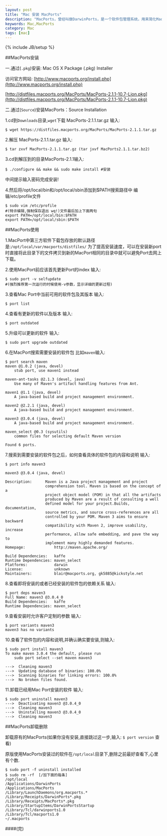 ```yaml
---
layout: post
title: "Mac 安装 MacPorts"
description: "MacPorts，曾经叫做DarwinPorts，是一个软件包管理系统，用来简化Mac OS X和Darwin操作系统上软件的安装。它是一个用来简化自由软件/开放源代码软件的安装的自由/开放源代码项目，与Fink和BSD类ports套件的目标和功能类似。跟BSD中的ports道理一样。MacPorts就像apt-get、yum一样，可以快速安装些软件。"
keywords: Mac,MacPorts
category: Mac
tags: [mac]
---
```

{% include JB/setup %}

##MacPorts安装

一.通过(`.pkg`)安装: Mac OS X Package (.pkg) Installer

访问官方网站: [http://www.macports.org/install.php](http://www.macports.org/install.php)

[http://distfiles.macports.org/MacPorts/MacPorts-2.1.1-10.7-Lion.pkg](http://distfiles.macports.org/MacPorts/MacPorts-2.1.1-10.7-Lion.pkg)

二.通过(`Source`)安装MacPorts：Source Installation

1.cd到`Downloads`目录,`wget`下载 MacPorts-2.1.1.tar.gz 输入: 

	$ wget https://distfiles.macports.org/MacPorts/MacPorts-2.1.1.tar.gz

2.解压 MacPorts-2.1.1.tar.gz 输入:

	$ tar zxvf MacPorts-2.1.1.tar.gz (tar jxvf MacPorts2.1.1.tar.bz2)

3.cd到解压到的目录MacPorts-2.1.1输入:

	$ ./configure && make && sudo make install #安装

中间提示输入密码完成安装!

4.然后将/opt/local/bin和/opt/local/sbin添加到$PATH搜索路径中
编辑/etc/profile文件 

	$ sudo vim /etc/profile
	#(特许编辑,强制保存退出 wq!)文件最后加上下面两句
	export PATH=/opt/local/bin:$PATH
	export PATH=/opt/local/sbin:$PATH

##MacPorts使用

1.MacPort中第三方软件下载包存放的默认路径是:`/opt/local/var/macports/distfiles/`
为了提高安装速度，可以在安装新port时直接将此目录下的文件拷贝到新的MacPort相同的目录中就可以避免Port去网上下载。

2.使用MacPort前应该首先更新Port的index 输入: 

	$ sudo port -v selfupdate
	#(强烈推荐第一次运行的时候使用-v参数，显示详细的更新过程)

3.查看Mac Port中当前可用的软件包及其版本 输入: 
	
	$ port list

4.查看有更新的软件以及版本 输入: 

	$ port outdated

5.升级可以更新的软件 输入: 

	$ sudo port upgrade outdated

6.在MacPort搜索需要安装的软件包 比如`maven`输入: 

	$ port search maven
	maven @1.0.2 (java, devel)
    	stub port, use maven1 instead

	maven-ant-tasks @2.1.3 (devel, java)
    	Use many of Maven's artifact handling features from Ant.

	maven1 @1.1 (java, devel)
    	A java-based build and project management environment.

	maven2 @2.2.1 (java, devel)
    	A java-based build and project management environment.

	maven3 @3.0.4 (java, devel)
    	A java-based build and project management environment.

	maven_select @0.3 (sysutils)
    	common files for selecting default Maven version

	Found 6 ports.

7.搜索到需要安装的软件包之后，如何查看具体的软件包的内容和说明 输入: 

	$ port info maven3

	maven3 @3.0.4 (java, devel)
 
	Description:      Maven is a Java project management and project
                      comprehension tool. Maven is based on the concept of a
                      project object model (POM) in that all the artifacts
                      produced by Maven are a result of consulting a well
                      defined model for your project.Builds, documentation,
                      source metrics, and source cross-references are all
                      controlled by your POM. Maven 3 aims to ensure backward
                      compatibility with Maven 2, improve usability, increase
                      performance, allow safe embedding, and pave the way to
                      implement many highly demanded features.
	Homepage:             http://maven.apache.org/
 
	Build Dependencies:   kaffe
	Runtime Dependencies: maven_select
	Platforms:            darwin
	License:              unknown
	Maintainers:          blair@macports.org, gk5885@kickstyle.net

8.查看即将安装的或者已经安装的软件包的依赖关系 输入: 

	$ port deps maven3
	Full Name: maven3 @3.0.4_0
	Build Dependencies:   kaffe
	Runtime Dependencies: maven_select

9.查看安装时允许客户定制的参数 输入: 

	$ port variants maven3
	maven3 has no variants

10.查看了软件包的内容和说明,并确认确实要安装,则输入: 

	$ sudo port install maven3
	To make maven 3.0.4 the default, please run
	    sudo port select --set maven maven3
 
	--->  Cleaning maven3
	--->  Updating database of binaries: 100.0%
	--->  Scanning binaries for linking errors: 100.0%
	--->  No broken files found.

11.卸载已经用Mac Port安装的软件 输入: 

	$ sudo port uninstall maven3
	--->  Deactivating maven3 @3.0.4_0
	--->  Cleaning maven3
	--->  Uninstalling maven3 @3.0.4_0
	--->  Cleaning maven3

##MacPorts卸载删除

卸载原有的MacPorts(如果你没有安装,直接跳过这一步,输入: `$ port version` 查看)

原版使用MacPorts安装过的软件在`/opt/local`目录下,删除之前最好查看下,心里有个数.

	$ sudo port -f uninstall installed
	$ sudo rm -rf  [/加下面的每条]
	/opt/local
	/Applications/DarwinPorts
	/Applications/MacPorts
	/Library/LaunchDaemons/org.macports.* 
	/Library/Receipts/DarwinPorts*.pkg 
	/Library/Receipts/MacPorts*.pkg 
	/Library/StartupItems/DarwinPortsStartup
	/Library/Tcl/darwinports1.0 
	/Library/Tcl/macports1.0 
	~/.macports

####(完)
